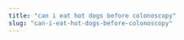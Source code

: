 ```yaml
---
title: "can i eat hot dogs before colonoscopy"
slug: "can-i-eat-hot-dogs-before-colonoscopy"
---
```


